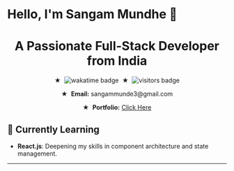  # Hello, I'm Sangam Mundhe 👋 
<h1 align="center">A Passionate Full-Stack Developer from India</h1> 

<div align="center">  
  <p>★ &nbsp;<img src="https://wakatime.com/badge/user/018e92de-fd36-49db-920c-68aa5cee604c.svg" alt="wakatime badge"/> &nbsp;★ &nbsp;<img src="https://visitor-badge.laobi.icu/badge?page_id=Sangam5756.sangammundhe" alt="visitors badge"/></p>
  <p>★ &nbsp;<strong>Email:</strong> sangammunde3@gmail.com</p>
  <p>★ &nbsp;<strong>Portfolio:</strong> <a href="https://sangammundhe5756.onrender.com/" target="_blank">Click Here</a></p>

</div>


## 🎯 Currently Learning
- **React.js**: Deepening my skills in component architecture and state management.



---
<!---
## 💻 About Me

  I am currently pursuing a **B.E in Computer Engineering** at **Savitribai Phule Pune University** with a CGPA of **9+**.primarily using the **MERN stack**. My goal is to build efficient, scalable, and user-friendly applications. Graduation year 2021-2025

---

## 🛠️ Skills

- **Languages**: JavaScript,java
- **Frontend**: HTML, CSS, React.js, Redux, Tailwind CSS, MUI, Bootstrap
- **Backend**: Node.js, Express.js, REST APIs, JWT
- **Databases**: MongoDB, SQL, PostgreSQL
- **Tools**: Git,Docker, GitHub, Unix/Linux
- **Soft Skills**: Communication, Teamwork, Problem-solving
  

---

## 🚀 My Projects
<details>
   <summary><b> VIEW</b> </summary>

  <br>
 <details>
  <summary><b> DevTinder</b>(Aug 2024 - Sep 2024) | <a href="https://github.com/Sangam5756/NamasteNodeJs/blob/master/backend" target="_blank">Link</a></summary>
  <br>
  - Social-media application for developers, built with the MERN stack. Implemented user authentication,profile management, and secure profile browsing.
  - Enabled CRUD for accounts, requests, and real-time updates for connection requests.
  - Optimized RESTful APIs for scalability and high performance.
</details>

<details>
   <summary><b>DevBlog</b>(Jul 2024 - Aug 2024) | <a href="https://medium-blog-eight-lac.vercel.app" target="_blank"> Link</a></summary>
  <br>
   - Built a secure blog platform using the **MERN** stack (MongoDB, Express.js, React, Node.js) with **JWT** authentication and full **CRUD** operations.
  - Integrated **Prisma ORM** for efficient database management and query optimization, enhancing performance and scalability.
  - Implemented **middleware** for route protection, ensuring secure access control for authenticated users.
  - Utilized **Cloudflare Workers** for backend development and deployment, leveraging their serverless environment to handle up to 100,000 requests per month, improving scalability and reducing server load.
</details>



<details> 
  <summary><b> VidVault</b>(Jun 2024 - Jul 2024) | <a href="https://estore-sangam5756.onrender.com" target="_blank">Link</a></summary>
  <br>
  VidVault is a full-stack video-sharing platform developed using **React** and **Redux**.
  - Enhanced **user engagement** by 30% and reduced **page load time** by 25% with optimized component architecture.
  - Built **real-time updates** for video interactions using **WebSocket** technology, reducing latency by 35%.
  - Implemented a **debounced search feature**, reducing unnecessary API calls by 40% and improving search efficiency.
</details>

<details>
  <summary><b>Pawdoption</b> (Jul 2024 - Aug 2024) | <a href="https://petfriend5756.onrender.com" target="_blank">Link</a></summary>
  <br>
  Pawdoption is a full-stack pet adoption platform using the **MERN stack**, enabling users to browse, adopt, and manage pets.
  - Developed **secure user authentication** and **session management** to provide personalized and secure experiences.
  - Integrated **RESTful APIs** to enable seamless interaction between frontend and backend.
  - Built an efficient dashboard for users to manage their pet adoption status.
</details>

<details>
  <summary><b>ShopVerse</b> (Jun 2024 - Jul 2024) | <a href="https://estore-sangam5756.onrender.com" target="_blank">Link</a></summary>
  <br>
  ShopVerse is an eCommerce platform built with the **MERN stack** for users to shop products and complete secure transactions.
  - Integrated **payment gateways** to allow seamless payment processing.
  - Designed a **responsive UI** with **React** and **Tailwind CSS**, improving accessibility across devices.
  - Built a dynamic **cart management system** with **MongoDB** for quick access to user data.
</details>

<details>
  <summary><b>MovieMind</b> (May 2024 - Jun 2024) | <a href="https://github.com/Sangam5756/mern-github-app" target="_blank">Link</a></summary>
  <br>
  MovieMind is an AI-powered movie recommendation app that utilizes the **Cohere GPT API** for providing intelligent movie suggestions based on user input.
  - Integrated the **TMDB API** for fetching detailed movie information.
  - Deployed on **Firebase** for fast and scalable access, enhancing app performance.
  - Developed using **React**, **Redux**, and **Tailwind CSS** to ensure a modern, responsive design.
</details>


</details>



## 📊 GitHub & Coding Stats

<details>
  <summary>Click to view my Stats</summary>
  <br>
  <div align="center">
    <img width="400" src="https://streak-stats.demolab.com?user=Sangam5756&theme=dark&date_format=j%20M%5B%20Y%5D" alt="GitHub Streak Stats" />
    <br><br>
    <img width="400" src="https://leetcode.card.workers.dev/sangammunde3?theme=dark&font=baloo&extension=null&theme=dark" alt="LeetCode Stats" />
    <br><br>
    <img width="800" height="600" src="https://wakatime.com/share/@sangammundhe/e8516248-30ab-4b62-8302-7724b68e5f9e.svg" alt="WakaTime Coding Activity" />
  </div>
</details>

---
-->

